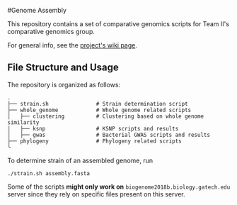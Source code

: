 #Genome Assembly

This repository contains a set of comparative genomics scripts for Team II's comparative genomics group.

For general info, see the [project's wiki page](http://www.compgenomics2018.biosci.gatech.edu/Team_II_Comparative_Genomics_Group).

## File Structure and Usage

The repository is organized as follows:

    .
    ├── strain.sh               # Strain determination script
    ├── whole_genome            # Whole genome related scripts
    │   ├── clustering          # Clustering based on whole genome similarity
    │   ├── ksnp                # KSNP scripts and results
    │   ├── gwas                # Bacterial GWAS scripts and results
    ├── phylogeny               # Phylogeny related scripts
    └

To determine strain of an assembled genome, run

    ./strain.sh assembly.fasta

Some of the scripts **might only work on** `biogenome2018b.biology.gatech.edu` server since they rely on specific files present on this server.
